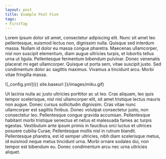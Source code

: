 ```yaml
---
layout: post
title: Example Post Five
tags:
- FirstTag
---
```


Lorem ipsum dolor sit amet, consectetur adipiscing elit. Nunc sit amet leo pellentesque, euismod lectus non, dignissim nulla. Quisque sed interdum massa. Nullam id dolor eu massa congue pharetra. Maecenas ullamcorper, nisl non suscipit elementum, diam augue ultricies turpis, et lobortis tellus urna ut ligula. Pellentesque fermentum bibendum pulvinar. Donec venenatis placerat mi eget ullamcorper. Quisque ut porta sem, vitae suscipit justo. Sed condimentum dolor ac sagittis maximus. Vivamus a tincidunt arcu. Morbi vitae fringilla massa.

![_config.yml]({{ site.baseurl }}/images/miku.gif)

Ut lacinia nulla ac justo ultricies porttitor ac ut leo. Cras aliquam, leo quis tempor scelerisque, nisl nisl ullamcorper elit, sit amet tristique lectus mauris non augue. Donec cursus sollicitudin dignissim. Cras vitae nunc ullamcorper est sagittis finibus. Donec volutpat consectetur justo, non consectetur leo. Pellentesque congue gravida accumsan. Pellentesque habitant morbi tristique senectus et netus et malesuada fames ac turpis egestas. Vestibulum ante ipsum primis in faucibus orci luctus et ultrices posuere cubilia Curae; Pellentesque mollis nisl in rutrum blandit. Pellentesque pharetra, est id semper ultricies, nibh diam scelerisque metus, id euismod neque metus tincidunt urna. Morbi ornare sodales dui, non tempor est bibendum eu. Donec condimentum arcu nec urna ultricies aliquet.